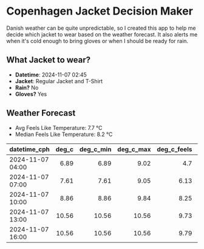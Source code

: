 
# Copenhagen Jacket Decision Maker

Danish weather can be quite unpredictable, so I created this app to help me decide which jacket to wear based on the weather forecast. 
It also alerts me when it's cold enough to bring gloves or when I should be ready for rain.

## What Jacket to wear?

- **Datetime**: 2024-11-07 02:45
- **Jacket**: Regular Jacket and T-Shirt
- **Rain?** No
- **Gloves?** Yes

## Weather Forecast
- Avg Feels Like Temperature: 7.7 °C
- Median Feels Like Temperature: 8.2 °C

| datetime_cph     |   deg_c |   deg_c_min |   deg_c_max |   deg_c_feels | weather   | wind   | rain   |
|:-----------------|--------:|------------:|------------:|--------------:|:----------|:-------|:-------|
| 2024-11-07 04:00 |    6.89 |        6.89 |        9.02 |          4.7  | Clouds    | Low    | None   |
| 2024-11-07 07:00 |    7.61 |        7.61 |        9.05 |          6.13 | Clouds    | Low    | None   |
| 2024-11-07 10:00 |    8.86 |        8.86 |        9.84 |          8.25 | Clouds    | Low    | None   |
| 2024-11-07 13:00 |   10.56 |       10.56 |       10.56 |          9.73 | Clouds    | Low    | None   |
| 2024-11-07 16:00 |   10.56 |       10.56 |       10.56 |          9.79 | Clouds    | Low    | None   |
        